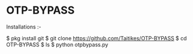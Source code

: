# OTP-BYPASS
Installations :-


$ pkg install git
$ git clone https://github.com/Taitikes/OTP-BYPASS
$ cd OTP-BYPASS
$ ls
$ python otpbypass.py

